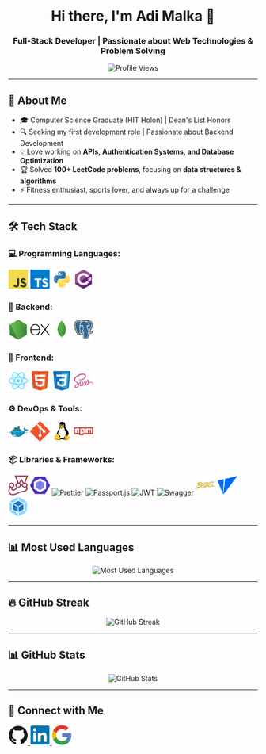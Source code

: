 <h1 align="center">Hi there, I'm Adi Malka 👋</h1>
<h3 align="center">Full-Stack Developer | Passionate about Web Technologies & Problem Solving</h3>

<p align="center">
  <img src="https://komarev.com/ghpvc/?username=adimalka14&label=Profile%20Views&color=blue&style=flat" alt="Profile Views" />
</p>

---

## 🚀 About Me
- 🎓 Computer Science Graduate (HIT Holon) | Dean's List Honors  
- 🔍 Seeking my first development role | Passionate about Backend Development  
- 💡 Love working on **APIs, Authentication Systems, and Database Optimization**  
- 🏆 Solved **100+ LeetCode problems**, focusing on **data structures & algorithms**  
- ⚡ Fitness enthusiast, sports lover, and always up for a challenge  

---

## 🛠️ Tech Stack

### 💻 Programming Languages:
<p align="left">
  <img src="https://raw.githubusercontent.com/devicons/devicon/master/icons/javascript/javascript-original.svg" alt="JavaScript" width="40" height="40"/> 
  <img src="https://raw.githubusercontent.com/devicons/devicon/master/icons/typescript/typescript-original.svg" alt="TypeScript" width="40" height="40"/> 
  <img src="https://raw.githubusercontent.com/devicons/devicon/master/icons/python/python-original.svg" alt="Python" width="40" height="40"/>
  <img src="https://raw.githubusercontent.com/devicons/devicon/master/icons/csharp/csharp-original.svg" alt="C#" width="40" height="40"/>
</p>

### 🔹 Backend:
<p align="left">
  <img src="https://raw.githubusercontent.com/devicons/devicon/master/icons/nodejs/nodejs-original.svg" alt="Node.js" width="40" height="40"/> 
  <img src="https://raw.githubusercontent.com/devicons/devicon/master/icons/express/express-original.svg" alt="Express.js" width="40" height="40"/> 
  <img src="https://raw.githubusercontent.com/devicons/devicon/master/icons/mongodb/mongodb-original.svg" alt="MongoDB" width="40" height="40"/>
  <img src="https://raw.githubusercontent.com/devicons/devicon/master/icons/postgresql/postgresql-original.svg" alt="PostgreSQL" width="40" height="40"/> 
</p>

### 🎨 Frontend:
<p align="left">
  <img src="https://raw.githubusercontent.com/devicons/devicon/master/icons/react/react-original.svg" alt="React" width="40" height="40"/>
  <img src="https://raw.githubusercontent.com/devicons/devicon/master/icons/html5/html5-original.svg" alt="HTML5" width="40" height="40"/> 
  <img src="https://raw.githubusercontent.com/devicons/devicon/master/icons/css3/css3-original.svg" alt="CSS3" width="40" height="40"/> 
  <img src="https://raw.githubusercontent.com/devicons/devicon/master/icons/sass/sass-original.svg" alt="SASS" width="40" height="40"/> 
</p>

### ⚙️ DevOps & Tools:
<p align="left">
  <img src="https://raw.githubusercontent.com/devicons/devicon/master/icons/docker/docker-original.svg" alt="Docker" width="40" height="40"/>
  <img src="https://raw.githubusercontent.com/devicons/devicon/master/icons/git/git-original.svg" alt="Git" width="40" height="40"/>
  <img src="https://raw.githubusercontent.com/devicons/devicon/master/icons/linux/linux-original.svg" alt="Linux" width="40" height="40"/>
  <img src="https://raw.githubusercontent.com/devicons/devicon/master/icons/npm/npm-original-wordmark.svg" alt="NPM" width="40" height="40"/>
</p>

### 📦 Libraries & Frameworks:
<p align="left">
  <img src="https://raw.githubusercontent.com/devicons/devicon/master/icons/jest/jest-plain.svg" alt="Jest" width="40" height="40"/>
  <img src="https://raw.githubusercontent.com/devicons/devicon/master/icons/eslint/eslint-original.svg" alt="ESLint" width="40" height="40"/>
  <img src="https://raw.githubusercontent.com/simple-icons/simple-icons/master/icons/prettier.svg" alt="Prettier" width="40" height="40"/>
  <img src="https://raw.githubusercontent.com/simple-icons/simple-icons/master/icons/passport.svg" alt="Passport.js" width="40" height="40"/>
  <img src="https://raw.githubusercontent.com/simple-icons/simple-icons/master/icons/jsonwebtokens.svg" alt="JWT" width="40" height="40"/>
  <img src="https://raw.githubusercontent.com/simple-icons/simple-icons/master/icons/swagger.svg" alt="Swagger" width="40" height="40"/>
  <img src="https://raw.githubusercontent.com/devicons/devicon/master/icons/babel/babel-original.svg" alt="Babel" width="40" height="40"/>
  <img src="https://raw.githubusercontent.com/devicons/devicon/master/icons/vite/vite-original.svg" alt="Vite" width="40" height="40"/>
  <img src="https://raw.githubusercontent.com/devicons/devicon/master/icons/webpack/webpack-original.svg" alt="Webpack" width="40" height="40"/>
</p>

---

## 📊 Most Used Languages
<p align="center">
  <img src="https://github-readme-stats.vercel.app/api/top-langs/?username=adimalka14&layout=compact&langs_count=6&theme=tokyonight&hide=jupyter%20notebook" alt="Most Used Languages" />
</p>

---

## 🔥 GitHub Streak
<p align="center">
  <img src="https://github-readme-streak-stats.herokuapp.com/?user=adimalka14&theme=tokyonight" alt="GitHub Streak" />
</p>

---

## 📊 GitHub Stats
<p align="center">
  <img src="https://github-readme-stats.vercel.app/api?username=adimalka14&show_icons=true&theme=tokyonight" alt="GitHub Stats" />
</p>

---

## 📌 Connect with Me
<p align="left">
  <a href="https://github.com/adimalka14" target="_blank">
    <img src="https://raw.githubusercontent.com/devicons/devicon/master/icons/github/github-original.svg" alt="GitHub" width="40" height="40"/>
  </a>
  <a href="https://linkedin.com/in/adimalka14" target="_blank">
    <img src="https://raw.githubusercontent.com/devicons/devicon/master/icons/linkedin/linkedin-original.svg" alt="LinkedIn" width="40" height="40"/>
  </a>
  <a href="mailto:adimalka14@gmail.com">
    <img src="https://raw.githubusercontent.com/devicons/devicon/master/icons/google/google-original.svg" alt="Email" width="40" height="40"/>
  </a>
</p>

